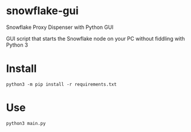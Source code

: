 # snowflake-gui
Snowflake Proxy Dispenser with Python GUI

GUI script that starts the Snowflake node on your PC without fiddling with Python 3
# Install  
`python3 -m pip install -r requirements.txt`

# Use
  `python3 main.py`    
